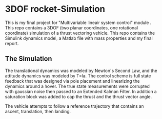 # 3DOF rocket-Simulation
This is my final project for "Multivariable lineair system control" module . This repo contains a 3DOF (two planar coordinates, one rotational coordinate)
simulation of a thrust vectoring vehicle. This repo contains the Simulink dynamics model, a Matlab file with mass properties and my
final report.

## The Simulation
The translational dynamics was modeled by Newton's Second Law, and the attitude dynamics was modeled by T=Ia.
The control scheme is full state feedback that was designed via pole placement and linearizing the dynamics around
a hover. The true state measurements were corrupted with gaussian noise then passed to an Extended Kalman Filter. In addition
a saturation block was added to cap the thrust and the thrust vector angle.

The vehicle attempts to follow a reference trajectory that contains an ascent, translation, then landing.
